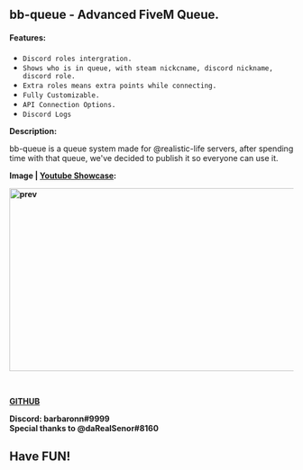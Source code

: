 <h2><strong>bb-queue - Advanced FiveM Queue.</strong></h2>
<h4><strong>Features:</strong></h4>
<p><code class="inline"></code></p>
<ul>
<li><code class="inline">Discord roles intergration.</code></li>
<li><code class="inline"></code><code class="inline">Shows who is in queue, with steam nickcname, discord nickname, discord role.</code></li>
<li><code class="inline">Extra roles means extra points while connecting.</code></li>
<li><code class="inline">Fully Customizable.</code></li>
<li><code class="inline">API Connection Options.</code></li>
<li><code class="inline">Discord Logs</code></li>
</ul>
<p><strong>Description:</strong></p>
<p>bb-queue is a queue system made for @realistic-life servers, after spending time with that queue, we've decided to publish it so everyone can use it.</p>
<p><strong>Image | <a title="Youtube Showcase" href="https://www.youtube.com/watch?v=iTdvnafzezc" target="_blank" rel="noopener">Youtube Showcase</a>:</strong></p>
<p><strong><img src="https://media.discordapp.net/attachments/644631964774694942/731087143723597855/thunmb.png?width=1216&amp;height=684" alt="prev" width="576" height="325" /></strong></p>
<p>&nbsp;</p>
<p><strong><a title="GITHUB" href="https://github.com/BarBaroNN/bb-queue" target="_blank" rel="noopener">GITHUB</a></strong></p>
<p><strong>Discord: barbaronn#9999<br />Special thanks to @<span class="username-2b1r56 username-3gJmXY">daRealSenor</span><span class="discriminator-xUhQkU">#8160</span></strong></p>
<h2><strong>Have FUN!</strong></h2>
